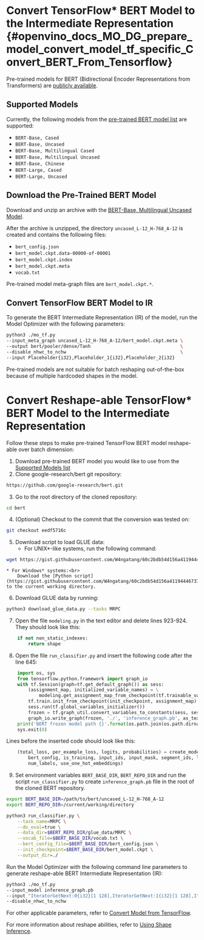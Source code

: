 # Convert TensorFlow* BERT Model to the Intermediate Representation {#openvino_docs_MO_DG_prepare_model_convert_model_tf_specific_Convert_BERT_From_Tensorflow}

Pre-trained models for BERT (Bidirectional Encoder Representations from Transformers) are
[publicly available](https://github.com/google-research/bert).

## <a name="supported_models"></a>Supported Models

Currently, the following models from the [pre-trained BERT model list](https://github.com/google-research/bert#pre-trained-models) are supported:

* `BERT-Base, Cased`
* `BERT-Base, Uncased`
* `BERT-Base, Multilingual Cased`
* `BERT-Base, Multilingual Uncased`
* `BERT-Base, Chinese`
* `BERT-Large, Cased`
* `BERT-Large, Uncased`

## Download the Pre-Trained BERT Model

Download and unzip an archive with the [BERT-Base, Multilingual Uncased Model](https://storage.googleapis.com/bert_models/2018_11_03/multilingual_L-12_H-768_A-12.zip).

After the archive is unzipped, the directory `uncased_L-12_H-768_A-12` is created and contains the following files:
* `bert_config.json`
* `bert_model.ckpt.data-00000-of-00001`
* `bert_model.ckpt.index`
* `bert_model.ckpt.meta`
* `vocab.txt`

Pre-trained model meta-graph files are `bert_model.ckpt.*`.

## Convert TensorFlow BERT Model to IR

To generate the BERT Intermediate Representation (IR) of the model, run the Model Optimizer with the following parameters:
```sh
python3 ./mo_tf.py
--input_meta_graph uncased_L-12_H-768_A-12/bert_model.ckpt.meta \
--output bert/pooler/dense/Tanh                                 \
--disable_nhwc_to_nchw                                          \
--input Placeholder{i32},Placeholder_1{i32},Placeholder_2{i32}
```

Pre-trained models are not suitable for batch reshaping out-of-the-box because of multiple hardcoded shapes in the model.

# Convert Reshape-able TensorFlow* BERT Model to the Intermediate Representation

Follow these steps to make pre-trained TensorFlow BERT model reshape-able over batch dimension:
1. Download pre-trained BERT model you would like to use from the <a href="#supported_models">Supported Models list</a>
2. Clone google-research/bert git repository:
```sh
https://github.com/google-research/bert.git
```
3. Go to the root directory of the cloned repository:<br>
```sh
cd bert
```
4. (Optional) Checkout to the commit that the conversion was tested on:<br>
```sh
git checkout eedf5716c
```
5. Download script to load GLUE data:
    * For UNIX*-like systems, run the following command:
```sh
wget https://gist.githubusercontent.com/W4ngatang/60c2bdb54d156a41194446737ce03e2e/raw/17b8dd0d724281ed7c3b2aeeda662b92809aadd5/download_glue_data.py
```
    * For Windows* systems:<br>
        Download the [Python script](https://gist.githubusercontent.com/W4ngatang/60c2bdb54d156a41194446737ce03e2e/raw/17b8dd0d724281ed7c3b2aeeda662b92809aadd5/download_glue_data.py) to the current working directory.
6. Download GLUE data by running:
```sh
python3 download_glue_data.py --tasks MRPC
```
7. Open the file `modeling.py` in the text editor and delete lines 923-924. They should look like this:
```python
    if not non_static_indexes:
        return shape
```
8. Open the file `run_classifier.py` and insert the following code after the line 645:
```python
    import os, sys
    from tensorflow.python.framework import graph_io
    with tf.Session(graph=tf.get_default_graph()) as sess:
        (assignment_map, initialized_variable_names) = \
            modeling.get_assignment_map_from_checkpoint(tf.trainable_variables(), init_checkpoint)
        tf.train.init_from_checkpoint(init_checkpoint, assignment_map)
        sess.run(tf.global_variables_initializer())
        frozen = tf.graph_util.convert_variables_to_constants(sess, sess.graph_def, ["bert/pooler/dense/Tanh"])
        graph_io.write_graph(frozen, './', 'inference_graph.pb', as_text=False)
    print('BERT frozen model path {}'.format(os.path.join(os.path.dirname(__file__), 'inference_graph.pb')))
    sys.exit(0)
```
Lines before the inserted code should look like this:
```python
    (total_loss, per_example_loss, logits, probabilities) = create_model(
        bert_config, is_training, input_ids, input_mask, segment_ids, label_ids,
        num_labels, use_one_hot_embeddings)
```
9. Set environment variables `BERT_BASE_DIR`, `BERT_REPO_DIR` and run the script `run_classifier.py` to create `inference_graph.pb` file in the root of the cloned BERT repository.
```sh
export BERT_BASE_DIR=/path/to/bert/uncased_L-12_H-768_A-12
export BERT_REPO_DIR=/current/working/directory

python3 run_classifier.py \
    --task_name=MRPC \
    --do_eval=true \
    --data_dir=$BERT_REPO_DIR/glue_data/MRPC \
    --vocab_file=$BERT_BASE_DIR/vocab.txt \
    --bert_config_file=$BERT_BASE_DIR/bert_config.json \
    --init_checkpoint=$BERT_BASE_DIR/bert_model.ckpt \
    --output_dir=./
```

Run the Model Optimizer with the following command line parameters to generate reshape-able BERT Intermediate Representation (IR):
```sh
python3 ./mo_tf.py
--input_model inference_graph.pb 
--input "IteratorGetNext:0{i32}[1 128],IteratorGetNext:1{i32}[1 128],IteratorGetNext:4{i32}[1 128]" 
--disable_nhwc_to_nchw 
```
For other applicable parameters, refer to [Convert Model from TensorFlow](../Convert_Model_From_TensorFlow.md).

For more information about reshape abilities, refer to [Using Shape Inference](../../../../IE_DG/ShapeInference.md).
